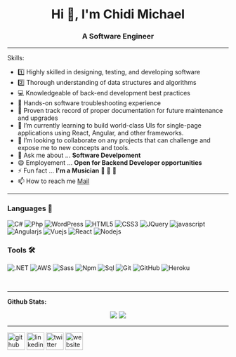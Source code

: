 <h1 align="center">Hi 👋, I'm Chidi Michael</h1>
<h3 align="center">A Software Engineer</h3>
 <!-- in your header -->
<link rel="stylesheet" href="https://cdn.jsdelivr.net/gh/devicons/devicon@v2.9.0/devicon.min.css">

<!-- in your body -->
<i class="devicon-javascript-plain"></i>
 
---
Skills:
- 1️⃣ Highly skilled in designing, testing, and developing software
- 2️⃣ Thorough understanding of data structures and algorithms
- 💻 Knowledgeable of back-end development best practices
- 💯 Hands-on software troubleshooting experience
- 🔖 Proven track record of proper documentation for future maintenance and upgrades
- 🌱 I’m currently learning to build world-class UIs for single-page applications using React, Angular, and other frameworks. 
- 👯 I’m looking to collaborate on any projects that can challenge and expose me to new concepts and tools. 
- 💬 Ask me about ... **Software Develpoment**
- 😄 Employement ... **Open for Backend Developer opportunities**
- ⚡ Fun fact ... **I'm a Musician** 🎹 🎸 🎼 
- 📫 How to reach me [Mail](mailto:chidimicheal17@gmail.com)
---

### Languages 🚧 
![C#](https://icongr.am/devicon/csharp-original.svg?size=50&color=currentColor)
![Php](https://icongr.am/devicon/php-original.svg?size=50&color=currentColor)
![WordPress](https://icongr.am/devicon/wordpress-original.svg?size=50&color=currentColor)
![HTML5](https://icongr.am/devicon/html5-original.svg?size=50&color=currentColor)
![CSS3](https://icongr.am/devicon/css3-original.svg?size=50&color=currentColor)
![JQuery](https://icongr.am/devicon/jquery-original.svg?size=50&color=currentColor)
![javascript](https://icongr.am/devicon/javascript-original.svg?size=50&color=currentColor)
![Angularjs](https://icongr.am/devicon/angularjs-original.svg?size=50&color=currentColor)
![Vuejs](https://icongr.am/devicon/vuejs-original.svg?size=50&color=currentColor)
![React](https://icongr.am/devicon/react-original.svg?size=50&color=currentColor)
![Nodejs](https://icongr.am/devicon/nodejs-original.svg?size=50&color=currentColor)

### Tools 🛠 
![.NET](https://icongr.am/devicon/dot-net-original-wordmark.svg?size=50&color=currentColor)
![AWS](https://icongr.am/devicon/amazonwebservices-original-wordmark.svg?size=50&color=currentColor)
![Sass](https://icongr.am/devicon/sass-original.svg?size=50&color=currentColor)
![Npm](https://icongr.am/devicon/npm-original-wordmark.svg?size=50&color=currentColor)
![Sql](https://icongr.am/devicon/mysql-original.svg?size=50&color=currentColor)
![Git](https://icongr.am/devicon/git-original.svg?size=50&color=currentColor)
![GitHub](https://icongr.am/devicon/github-original.svg?size=50&color=currentColor)
![Heroku](https://icongr.am/devicon/heroku-original.svg?size=50&color=currentColor)


<br/>


---

**Github Stats:**

<p align="center">
  
  <img src="https://github-readme-stats.vercel.app/api?username=SlimzyCM&hide=stars&show_icons=true&theme=algolia&line_height=32">
  <img src="https://github-readme-stats.vercel.app/api/top-langs/?username=SlimzyCM&count_private=true&theme=algolia">

</p>

---

[<img src='https://cdn.jsdelivr.net/npm/simple-icons@3.0.1/icons/github.svg' alt='github' height='40'>](https://github.com/https://github.com/SlimzyCM)  [<img src='https://cdn.jsdelivr.net/npm/simple-icons@3.0.1/icons/linkedin.svg' alt='linkedin' height='40'>](https://www.linkedin.com/in/https://www.linkedin.com/in/slimzycm/)  [<img src='https://cdn.jsdelivr.net/npm/simple-icons@3.0.1/icons/twitter.svg' alt='twitter' height='40'>](https://twitter.com/https://twitter.com/SlimzyCM)  [<img src='https://cdn.jsdelivr.net/npm/simple-icons@3.0.1/icons/icloud.svg' alt='website' height='40'>](https://chidi.projects.decagonhq.com/)  

